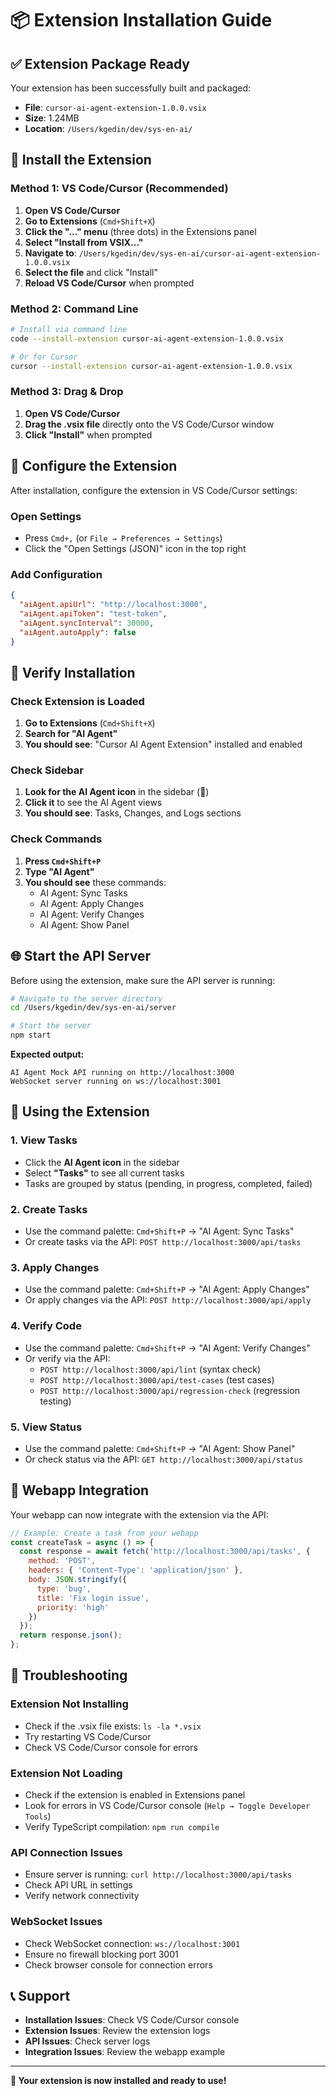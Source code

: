 # 📦 **Extension Installation Guide**

## **✅ Extension Package Ready**

Your extension has been successfully built and packaged:
- **File**: `cursor-ai-agent-extension-1.0.0.vsix`
- **Size**: 1.24MB
- **Location**: `/Users/kgedin/dev/sys-en-ai/`

## **🚀 Install the Extension**

### **Method 1: VS Code/Cursor (Recommended)**

1. **Open VS Code/Cursor**
2. **Go to Extensions** (`Cmd+Shift+X`)
3. **Click the "..." menu** (three dots) in the Extensions panel
4. **Select "Install from VSIX..."**
5. **Navigate to**: `/Users/kgedin/dev/sys-en-ai/cursor-ai-agent-extension-1.0.0.vsix`
6. **Select the file** and click "Install"
7. **Reload VS Code/Cursor** when prompted

### **Method 2: Command Line**

```bash
# Install via command line
code --install-extension cursor-ai-agent-extension-1.0.0.vsix

# Or for Cursor
cursor --install-extension cursor-ai-agent-extension-1.0.0.vsix
```

### **Method 3: Drag & Drop**

1. **Open VS Code/Cursor**
2. **Drag the .vsix file** directly onto the VS Code/Cursor window
3. **Click "Install"** when prompted

## **🔧 Configure the Extension**

After installation, configure the extension in VS Code/Cursor settings:

### **Open Settings**
- Press `Cmd+,` (or `File → Preferences → Settings`)
- Click the "Open Settings (JSON)" icon in the top right

### **Add Configuration**
```json
{
  "aiAgent.apiUrl": "http://localhost:3000",
  "aiAgent.apiToken": "test-token",
  "aiAgent.syncInterval": 30000,
  "aiAgent.autoApply": false
}
```

## **🎯 Verify Installation**

### **Check Extension is Loaded**
1. **Go to Extensions** (`Cmd+Shift+X`)
2. **Search for "AI Agent"**
3. **You should see**: "Cursor AI Agent Extension" installed and enabled

### **Check Sidebar**
1. **Look for the AI Agent icon** in the sidebar (🤖)
2. **Click it** to see the AI Agent views
3. **You should see**: Tasks, Changes, and Logs sections

### **Check Commands**
1. **Press `Cmd+Shift+P`**
2. **Type "AI Agent"**
3. **You should see** these commands:
   - AI Agent: Sync Tasks
   - AI Agent: Apply Changes
   - AI Agent: Verify Changes
   - AI Agent: Show Panel

## **🌐 Start the API Server**

Before using the extension, make sure the API server is running:

```bash
# Navigate to the server directory
cd /Users/kgedin/dev/sys-en-ai/server

# Start the server
npm start
```

**Expected output:**
```
AI Agent Mock API running on http://localhost:3000
WebSocket server running on ws://localhost:3001
```

## **🎨 Using the Extension**

### **1. View Tasks**
- Click the **AI Agent icon** in the sidebar
- Select **"Tasks"** to see all current tasks
- Tasks are grouped by status (pending, in progress, completed, failed)

### **2. Create Tasks**
- Use the command palette: `Cmd+Shift+P` → "AI Agent: Sync Tasks"
- Or create tasks via the API: `POST http://localhost:3000/api/tasks`

### **3. Apply Changes**
- Use the command palette: `Cmd+Shift+P` → "AI Agent: Apply Changes"
- Or apply changes via the API: `POST http://localhost:3000/api/apply`

### **4. Verify Code**
- Use the command palette: `Cmd+Shift+P` → "AI Agent: Verify Changes"
- Or verify via the API:
  - `POST http://localhost:3000/api/lint` (syntax check)
  - `POST http://localhost:3000/api/test-cases` (test cases)
  - `POST http://localhost:3000/api/regression-check` (regression testing)

### **5. View Status**
- Use the command palette: `Cmd+Shift+P` → "AI Agent: Show Panel"
- Or check status via the API: `GET http://localhost:3000/api/status`

## **🔗 Webapp Integration**

Your webapp can now integrate with the extension via the API:

```javascript
// Example: Create a task from your webapp
const createTask = async () => {
  const response = await fetch('http://localhost:3000/api/tasks', {
    method: 'POST',
    headers: { 'Content-Type': 'application/json' },
    body: JSON.stringify({
      type: 'bug',
      title: 'Fix login issue',
      priority: 'high'
    })
  });
  return response.json();
};
```

## **🚨 Troubleshooting**

### **Extension Not Installing**
- Check if the .vsix file exists: `ls -la *.vsix`
- Try restarting VS Code/Cursor
- Check VS Code/Cursor console for errors

### **Extension Not Loading**
- Check if the extension is enabled in Extensions panel
- Look for errors in VS Code/Cursor console (`Help → Toggle Developer Tools`)
- Verify TypeScript compilation: `npm run compile`

### **API Connection Issues**
- Ensure server is running: `curl http://localhost:3000/api/tasks`
- Check API URL in settings
- Verify network connectivity

### **WebSocket Issues**
- Check WebSocket connection: `ws://localhost:3001`
- Ensure no firewall blocking port 3001
- Check browser console for connection errors

## **📞 Support**

- **Installation Issues**: Check VS Code/Cursor console
- **Extension Issues**: Review the extension logs
- **API Issues**: Check server logs
- **Integration Issues**: Review the webapp example

---

**🎉 Your extension is now installed and ready to use!** 